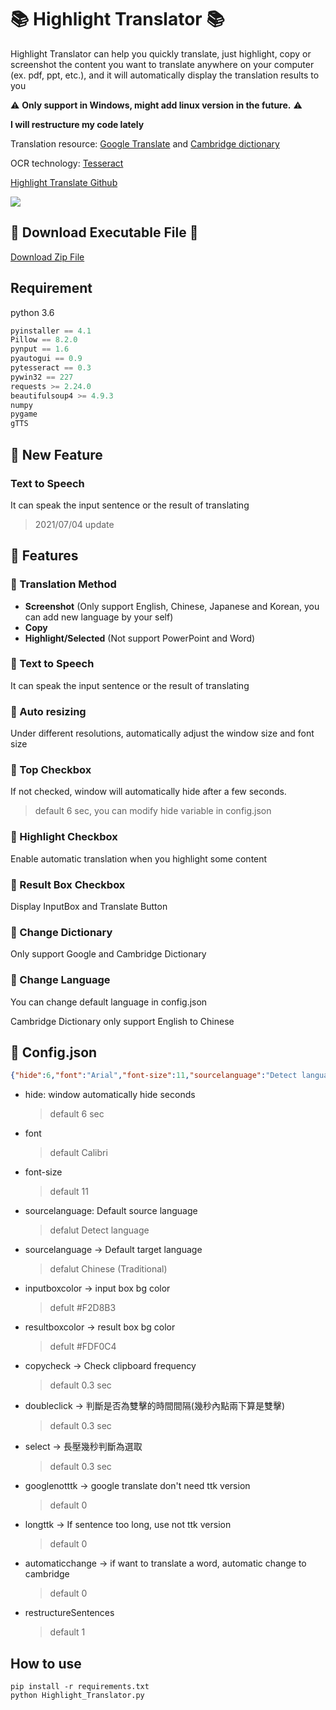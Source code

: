 # :books: Highlight Translator :books:
Highlight Translator can help you quickly translate, just highlight, copy or screenshot the content you want to translate anywhere on your computer (ex. pdf, ppt, etc.), and it will automatically display the translation results to you

:warning: **Only support in Windows, might add linux version in the future.** :warning:

**I will restructure my code lately**


Translation resource: [Google Translate](https://translate.google.com.tw) and [Cambridge dictionary](https://dictionary.cambridge.org)

OCR technology: [Tesseract](https://github.com/tesseract-ocr/tesseract)

[Highlight Translate Github](https://github.com/Coolshanlan/Copy-Translator)

![](https://github.com/Coolshanlan/Highlight-Translator/blob/master/image/demo.gif)
## :small_red_triangle_down: Download Executable File :small_red_triangle_down:
[Download Zip File](https://bit.ly/37QQvgN)

## Requirement
python 3.6
``` python
pyinstaller == 4.1
Pillow == 8.2.0
pynput == 1.6
pyautogui == 0.9
pytesseract == 0.3
pywin32 == 227
requests >= 2.24.0
beautifulsoup4 >= 4.9.3
numpy
pygame
gTTS
```
## :loudspeaker: New Feature
### Text to Speech
It can speak the input sentence or the result of translating
> 2021/07/04 update

## :dart: Features
### :key: Translation Method
- **Screenshot** (Only support English, Chinese, Japanese and Korean, you can add new language by your self)
- **Copy**
- **Highlight/Selected** (Not support PowerPoint and Word)
### :key: Text to Speech
It can speak the input sentence or the result of translating
### :pushpin: Auto resizing
Under different resolutions, automatically adjust the window size and font size
### :pushpin: Top Checkbox
If not checked, window will automatically hide after a few seconds.
> default 6 sec, you can modify hide variable in config.json
### :pushpin: Highlight Checkbox
Enable automatic translation when you highlight some content
### :pushpin: Result Box Checkbox
Display InputBox and Translate Button
### :pushpin: Change Dictionary
Only support Google and Cambridge Dictionary
### :pushpin: Change Language
You can change default language in config.json

Cambridge Dictionary only support English to Chinese


## :bookmark_tabs: Config.json
``` json
{"hide":6,"font":"Arial","font-size":11,"sourcelanguage":"Detect language","targetlanguage":"Chinese (Traditional)","inputboxcolor":"#F2D8B3","resultboxcolor":"#FDF0C4","copycheck":0.3,"doubleclick":0.3,"select":0.3,"googlenotttk":0,"longttk":0,"automaticchange":0,"restructureSentences":1}
```
- hide: window automatically hide seconds
  > default 6 sec
- font
  > default Calibri
- font-size
  > default 11
- sourcelanguage: Default source language
  > defalut Detect language
- sourcelanguage -> Default target language
  > defalut Chinese (Traditional)
- inputboxcolor -> input box bg color
  > defult #F2D8B3
- resultboxcolor -> result box bg color
  > defult #FDF0C4
- copycheck -> Check clipboard frequency
  > default 0.3 sec
- doubleclick -> 判斷是否為雙擊的時間間隔(幾秒內點兩下算是雙擊)
  > default 0.3 sec
- select -> 長壓幾秒判斷為選取
  > default 0.3 sec
- googlenotttk -> google translate don't need ttk version
  > default 0
- longttk -> If sentence too long, use not ttk version
  > default 0
- automaticchange -> if want to translate a word, automatic change to cambridge
  > default 0
- restructureSentences
  > default 1

## How to use
```
pip install -r requirements.txt
python Highlight_Translator.py
```
